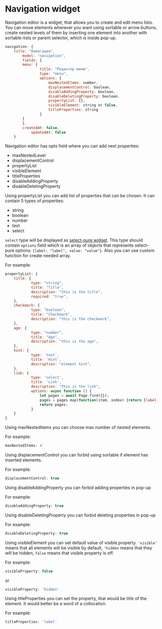 # Navigation widget

Navigation editor is a widget, that allows you to create and edit menu lists.
You can move elements wherever you want using sortable or arrow buttons,
create nested levels of them by inserting one element into another with
sortable-lists or parent selector, which is inside pop-up.

```javascript
navigation: {
    title: "Навигация",
        model: "navigation",
        fields: {
        menu: {
                title: "Редактор меню", 
                type: "menu",
                options: {
                    maxNestedItems: number,
                    displacementControl: boolean,
                    disableAddingProperty: boolean,
                    disableDeletingProperty: boolean,
                    propertyList: {},
                    visibleElement: string or false,
                    titleProperties: string
                }
        }
        },
        createdAt: false,
            updatedAt: false
    }
```

Navigation editor has opts field where you can add next properties:
+ maxNestedLevel
+ displacementControl
+ propertyList
+ visibleElement
+ titleProperties
+ disableAddingProperty
+ disableDeletingProperty

Using propertyList you can add list of properties that can be chosen.
It can contain 5 types of properties:
- string
- boolean
- number
- text
- select

`select` type will be displayed as [select-pure widget](https://www.cssscript.com/multi-select-autocomplete-selectpure/).
This type should contain `options` field which is an array of objects that represents select-pure options:
`{label: "label", value: "value"}`. Also you can use custom function for create
needed array.

For example:
```javascript
propertyList: {
    title: {
            type: "string", 
            title: "Title",
            description: "this is the title",
            required: "true",
    },
    checkmark: {
            type: "boolean",
            title: "Checkmark",
            description: "this is the checkmark",
    },
    age: {
            type: "number",
            title: "Age",
            description: "this is the age",
    },
    hint: {
            type: 'text',
            title: 'Hint',
            description: "element hint",
    },
    link: {
            type: 'select',
            title: 'Link',
            description: "this is the link",
            options: async function () {
                let pages = await Page.find({});
                pages = pages.map(function(item, index) {return {label: item.label, value: item.slug}})
                return pages;
            }
    }
}
```

Using maxNestedItems you can choose max number of nested elements.

For example:
```javascript
maxNestedItems: 4
```

Using displacementControl you can forbid using sortable 
if element has inserted elements.

For example:
```javascript
displacementControl: true
```

Using disableAddingProperty you can forbid adding properties in pop-up

For example:
```javascript
disableAddingProperty: true
```

Using disableDeletingProperty you can forbid deleting properties in pop-up

For example:
```javascript
disableDeletingProperty: true
```

Using visibleElement you can set default value of visible
property. ```'visible'``` means that all elements will be
visible by default, ```'hidden``` means that they will be
hidden, ```false``` means that visible property is off.

For example:
```javascript
visibleProperty: false
```
or
```javascript
visibleProperty: 'hidden'
```

Using titleProperties you can set the property, that would
be title of the element. It would better be a word of a
collocation.

For example:
```javascript
titleProperties: 'label'
```
